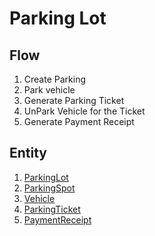 # Parking Lot

## Flow
1. Create Parking
2. Park vehicle
3. Generate Parking Ticket
4. UnPark Vehicle for the Ticket
5. Generate Payment Receipt

## Entity
1. [ParkingLot](ParkingLot.java)
2. [ParkingSpot](ParkingSpot.java)
3. [Vehicle](vehicle/Vehicle.java)
4. [ParkingTicket](ParkingTicket.java)
5. [PaymentReceipt](PaymentReceipt.java)